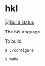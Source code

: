 hkl
===

[![Build Status](https://secure.travis-ci.org/hkl/hkl.png)](http://travis-ci.org/hkl/hkl)


The hkl language

To build:

`$ ./configure`

`$ make`
